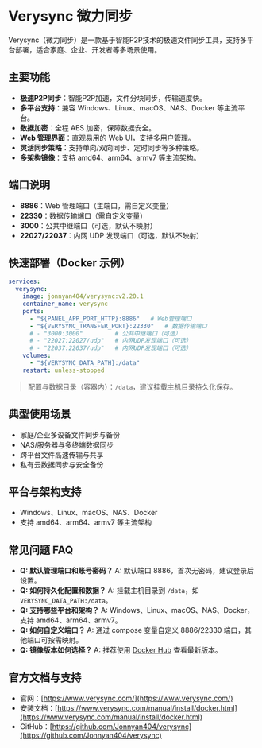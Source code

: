 # Verysync 微力同步

Verysync（微力同步）是一款基于智能P2P技术的极速文件同步工具，支持多平台部署，适合家庭、企业、开发者等多场景使用。

## 主要功能

- **极速P2P同步**：智能P2P加速，文件分块同步，传输速度快。
- **多平台支持**：兼容 Windows、Linux、macOS、NAS、Docker 等主流平台。
- **数据加密**：全程 AES 加密，保障数据安全。
- **Web 管理界面**：直观易用的 Web UI，支持多用户管理。
- **灵活同步策略**：支持单向/双向同步、定时同步等多种策略。
- **多架构镜像**：支持 amd64、arm64、armv7 等主流架构。

## 端口说明

- **8886**：Web 管理端口（主端口，需自定义变量）
- **22330**：数据传输端口（需自定义变量）
- **3000**：公共中继端口（可选，默认不映射）
- **22027/22037**：内网 UDP 发现端口（可选，默认不映射）

## 快速部署（Docker 示例）

```yaml
services:
  verysync:
    image: jonnyan404/verysync:v2.20.1
    container_name: verysync
    ports:
      - "${PANEL_APP_PORT_HTTP}:8886"   # Web管理端口
      - "${VERYSYNC_TRANSFER_PORT}:22330"   # 数据传输端口
      # - "3000:3000"         # 公共中继端口（可选）
      # - "22027:22027/udp"   # 内网UDP发现端口（可选）
      # - "22037:22037/udp"   # 内网UDP发现端口（可选）
    volumes:
      - "${VERYSYNC_DATA_PATH}:/data"
    restart: unless-stopped
```

> 配置与数据目录（容器内）：`/data`，建议挂载主机目录持久化保存。

## 典型使用场景

- 家庭/企业多设备文件同步与备份
- NAS/服务器与多终端数据同步
- 跨平台文件高速传输与共享
- 私有云数据同步与安全备份

## 平台与架构支持

- Windows、Linux、macOS、NAS、Docker
- 支持 amd64、arm64、armv7 等主流架构

## 常见问题 FAQ

- **Q: 默认管理端口和账号密码？**
  A: 默认端口 8886，首次无密码，建议登录后设置。
- **Q: 如何持久化配置和数据？**
  A: 挂载主机目录到 `/data`，如 `VERYSYNC_DATA_PATH:/data`。
- **Q: 支持哪些平台和架构？**
  A: Windows、Linux、macOS、NAS、Docker，支持 amd64、arm64、armv7。
- **Q: 如何自定义端口？**
  A: 通过 compose 变量自定义 8886/22330 端口，其他端口可按需映射。
- **Q: 镜像版本如何选择？**
  A: 推荐使用 [Docker Hub](https://hub.docker.com/r/jonnyan404/verysync/tags) 查看最新版本。

## 官方文档与支持

- 官网：[https://www.verysync.com/](https://www.verysync.com/)
- 安装文档：[https://www.verysync.com/manual/install/docker.html](https://www.verysync.com/manual/install/docker.html)
- GitHub：[https://github.com/Jonnyan404/verysync](https://github.com/Jonnyan404/verysync) 